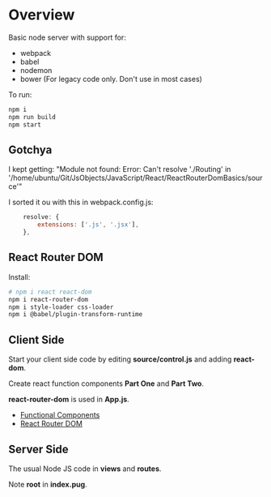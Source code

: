 # Overview

Basic node server with support for:

- webpack
- babel
- nodemon
- bower (For legacy code only. Don't use in most cases)

To run:

```bash
npm i
npm run build
npm start
```

## Gotchya

I kept getting: "Module not found: Error: Can't resolve './Routing' in '/home/ubuntu/Git/JsObjects/JavaScript/React/ReactRouterDomBasics/source'"

I sorted it ou with this in webpack.config.js:

```javascript
    resolve: {
        extensions: ['.js', '.jsx'],
    },
```

## React Router DOM

Install:

```bash
# npm i react react-dom
npm i react-router-dom
npm i style-loader css-loader
npm i @babel/plugin-transform-runtime
```

## Client Side

Start your client side code by editing **source/control.js** and adding **react-dom**.

Create react function components **Part One** and **Part Two**.

**react-router-dom** is used in **App.js**.

- [Functional Components](https://reactjs.org/docs/components-and-props.html)
- [React Router DOM](https://reacttraining.com/react-router/web/guides/quick-start)

## Server Side

The usual Node JS code in **views** and **routes**.

Note **root** in **index.pug**.
